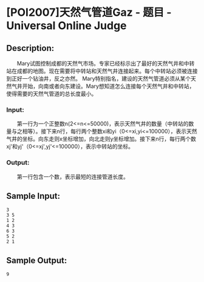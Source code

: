 # [POI2007]天然气管道Gaz - 题目 - Universal Online Judge

## Description: 

　　Mary试图控制成都的天然气市场。专家已经标示出了最好的天然气井和中转站在成都的地图。现在需要将中转站和天然气井连接起来。每个中转站必须被连接到正好一个钻油井，反之亦然。 Mary特别指名，建设的天然气管道必须从某个天然气井开始，向南或者向东建设。Mary想知道怎么连接每个天然气井和中转站，使得需要的天然气管道的总长度最小。

### Input: 

　　第一行为一个正整数n(2<=n<=50000)，表示天然气井的数量（中转站的数量与之相等）。接下来n行，每行两个整数xi和yi（0<=xi,yi<=100000），表示天然气井的坐标。向东走则x坐标增加，向北走则y坐标增加。接下来n行，每行两个数xj'和yj'（0<=xj',yj'<=100000），表示中转站的坐标。

### Output: 

　　第一行包含一个数，表示最短的连接管道长度。




## Sample Input: 
```
3
3 5
1 2
4 3
6 3
5 2
2 1
```

## Sample Output: 
```
9
```
